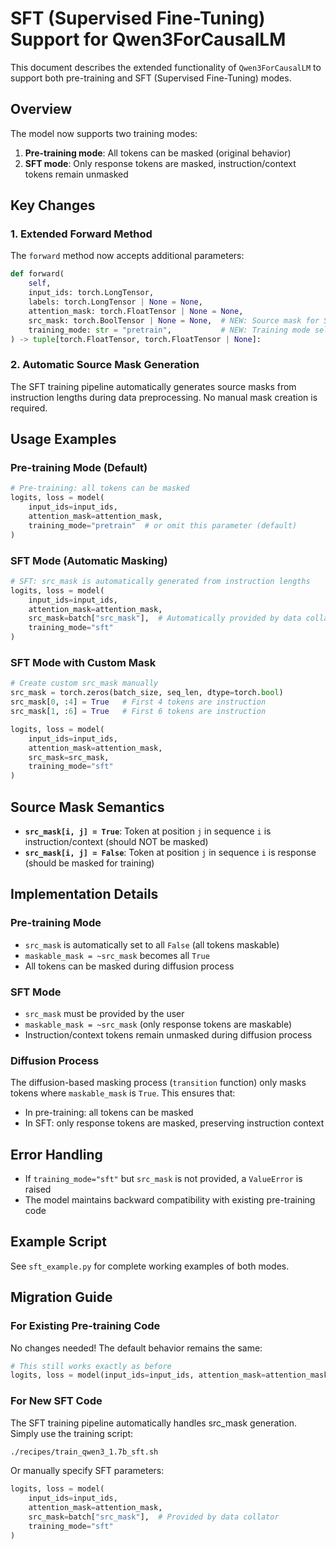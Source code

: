 # SFT (Supervised Fine-Tuning) Support for Qwen3ForCausalLM

This document describes the extended functionality of `Qwen3ForCausalLM` to support both pre-training and SFT (Supervised Fine-Tuning) modes.

## Overview

The model now supports two training modes:
1. **Pre-training mode**: All tokens can be masked (original behavior)
2. **SFT mode**: Only response tokens are masked, instruction/context tokens remain unmasked

## Key Changes

### 1. Extended Forward Method

The `forward` method now accepts additional parameters:

```python
def forward(
    self,
    input_ids: torch.LongTensor,
    labels: torch.LongTensor | None = None,
    attention_mask: torch.FloatTensor | None = None,
    src_mask: torch.BoolTensor | None = None,  # NEW: Source mask for SFT
    training_mode: str = "pretrain",           # NEW: Training mode selection
) -> tuple[torch.FloatTensor, torch.FloatTensor | None]:
```

### 2. Automatic Source Mask Generation

The SFT training pipeline automatically generates source masks from instruction lengths during data preprocessing. No manual mask creation is required.

## Usage Examples

### Pre-training Mode (Default)

```python
# Pre-training: all tokens can be masked
logits, loss = model(
    input_ids=input_ids,
    attention_mask=attention_mask,
    training_mode="pretrain"  # or omit this parameter (default)
)
```

### SFT Mode (Automatic Masking)

```python
# SFT: src_mask is automatically generated from instruction lengths
logits, loss = model(
    input_ids=input_ids,
    attention_mask=attention_mask,
    src_mask=batch["src_mask"],  # Automatically provided by data collator
    training_mode="sft"
)
```

### SFT Mode with Custom Mask

```python
# Create custom src_mask manually
src_mask = torch.zeros(batch_size, seq_len, dtype=torch.bool)
src_mask[0, :4] = True   # First 4 tokens are instruction
src_mask[1, :6] = True   # First 6 tokens are instruction

logits, loss = model(
    input_ids=input_ids,
    attention_mask=attention_mask,
    src_mask=src_mask,
    training_mode="sft"
)
```

## Source Mask Semantics

- **`src_mask[i, j] = True`**: Token at position `j` in sequence `i` is instruction/context (should NOT be masked)
- **`src_mask[i, j] = False`**: Token at position `j` in sequence `i` is response (should be masked for training)

## Implementation Details

### Pre-training Mode
- `src_mask` is automatically set to all `False` (all tokens maskable)
- `maskable_mask = ~src_mask` becomes all `True`
- All tokens can be masked during diffusion process

### SFT Mode
- `src_mask` must be provided by the user
- `maskable_mask = ~src_mask` (only response tokens are maskable)
- Instruction/context tokens remain unmasked during diffusion process

### Diffusion Process
The diffusion-based masking process (`transition` function) only masks tokens where `maskable_mask` is `True`. This ensures that:
- In pre-training: all tokens can be masked
- In SFT: only response tokens are masked, preserving instruction context

## Error Handling

- If `training_mode="sft"` but `src_mask` is not provided, a `ValueError` is raised
- The model maintains backward compatibility with existing pre-training code

## Example Script

See `sft_example.py` for complete working examples of both modes.

## Migration Guide

### For Existing Pre-training Code

No changes needed! The default behavior remains the same:

```python
# This still works exactly as before
logits, loss = model(input_ids=input_ids, attention_mask=attention_mask)
```

### For New SFT Code

The SFT training pipeline automatically handles src_mask generation. Simply use the training script:

```bash
./recipes/train_qwen3_1.7b_sft.sh
```

Or manually specify SFT parameters:

```python
logits, loss = model(
    input_ids=input_ids, 
    attention_mask=attention_mask, 
    src_mask=batch["src_mask"],  # Provided by data collator
    training_mode="sft"
)
``` 
